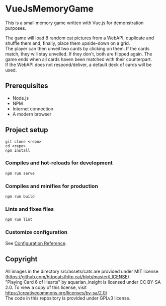 # VueJsMemoryGame

This is a small memory game written with Vue.js for demonstration purposes.  

The game will load 8 random cat pictures from a WebAPI, duplicate and shuffle them and, finally, place them upside-down on a grid.  
The player can then unveil two cards by clicking on them. If the cards match, they will stay unveiled. If they don't, both are flipped again. The game ends when all cards haven been matched with their counterpart.  
If the WebAPI does not respond/deliver, a default deck of cards will be used.

## Prerequisites

* Node.js
* NPM
* Internet connection
* A modern browser

## Project setup
```
git clone <repo>
cd <repo>
npm install
```

### Compiles and hot-reloads for development
```
npm run serve
```

### Compiles and minifies for production
```
npm run build
```

### Lints and fixes files
```
npm run lint
```

### Customize configuration
See [Configuration Reference](https://cli.vuejs.org/config/).

## Copyright
All images in the directory src/assets/cats are provided under MIT license (https://github.com/httpcats/http.cat/blob/master/LICENSE).  
"Playing Card 6 of Hearts" by aquarian_insight is licensed under CC BY-SA 2.0. To view a copy of this license, visit https://creativecommons.org/licenses/by-sa/2.0/  
The code in this repository is provided under GPLv3 license.
